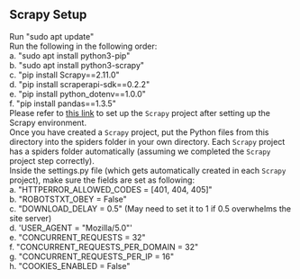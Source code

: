 ## Scrapy Setup
Run "sudo apt update" <br>
Run the following in the following order: <br>
a. "sudo apt install python3-pip" <br>
b. "sudo apt install python3-scrapy" <br>
c. "pip install Scrapy==2.11.0" <br>
d. "pip install scraperapi-sdk==0.2.2" <br>
e. "pip install python_dotenv==1.0.0" <br>
f. "pip install pandas==1.3.5" <br>
Please refer to [this link](https://github.com/klailatimad/web-scraping-tutorial/blob/main/docs/introduction-to-scrapy.md) to set up the `Scrapy` project after setting up the Scrapy environment. <br>
Once you have created a `Scrapy` project, put the Python files from this directory into the spiders folder in your own directory. Each `Scrapy` project has a spiders folder automatically (assuming we completed the `Scrapy` project step correctly). <br>
Inside the settings.py file (which gets automatically created in each `Scrapy` project), make sure the fields are set as following: <br>
a. "HTTPERROR_ALLOWED_CODES = [401, 404, 405]" <br>
b. "ROBOTSTXT_OBEY = False" <br>
c. "DOWNLOAD_DELAY = 0.5" (May need to set it to 1 if 0.5 overwhelms the site server) <br>
d. 'USER_AGENT = "Mozilla/5.0"' <br>
e. "CONCURRENT_REQUESTS = 32" <br>
f. "CONCURRENT_REQUESTS_PER_DOMAIN = 32" <br>
g. "CONCURRENT_REQUESTS_PER_IP = 16" <br>
h. "COOKIES_ENABLED = False" <br>
